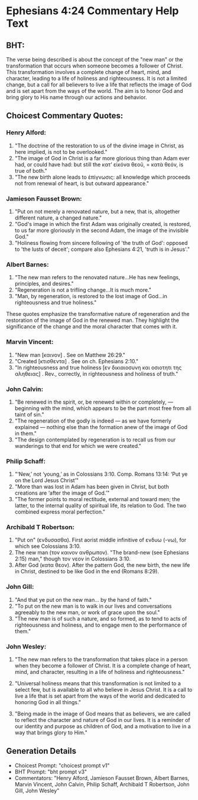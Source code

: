 # Ephesians 4:24 Commentary Help Text

## BHT:
The verse being described is about the concept of the "new man" or the transformation that occurs when someone becomes a follower of Christ. This transformation involves a complete change of heart, mind, and character, leading to a life of holiness and righteousness. It is not a limited change, but a call for all believers to live a life that reflects the image of God and is set apart from the ways of the world. The aim is to honor God and bring glory to His name through our actions and behavior.

## Choicest Commentary Quotes:
### Henry Alford:
1. "The doctrine of the restoration to us of the divine image in Christ, as here implied, is not to be overlooked."
2. "The image of God in Christ is a far more glorious thing than Adam ever had, or could have had: but still the κατʼ εἰκόνα θεοῦ, = κατὰ θεόν, is true of both."
3. "The new birth alone leads to ἐπίγνωσις: all knowledge which proceeds not from renewal of heart, is but outward appearance."

### Jamieson Fausset Brown:
1. "Put on not merely a renovated nature, but a new, that is, altogether different nature, a changed nature."
2. "God's image in which the first Adam was originally created, is restored, to us far more gloriously in the second Adam, the image of the invisible God."
3. "Holiness flowing from sincere following of 'the truth of God': opposed to 'the lusts of deceit'; compare also Ephesians 4:21, 'truth is in Jesus'."

### Albert Barnes:
1. "The new man refers to the renovated nature...He has new feelings, principles, and desires."
2. "Regeneration is not a trifling change...It is much more."
3. "Man, by regeneration, is restored to the lost image of God...in righteousness and true holiness."

These quotes emphasize the transformative nature of regeneration and the restoration of the image of God in the renewed man. They highlight the significance of the change and the moral character that comes with it.

### Marvin Vincent:
1. "New man [καινον] . See on Matthew 26:29."
2. "Created [κτισθεντα] . See on ch. Ephesians 2:10."
3. "In righteousness and true holiness [εν δικιαιοσυνη και οσιοτητι της αληθειας] . Rev., correctly, in righteousness and holiness of truth."

### John Calvin:
1. "Be renewed in the spirit, or, be renewed within or completely, — beginning with the mind, which appears to be the part most free from all taint of sin."
2. "The regeneration of the godly is indeed — as we have formerly explained — nothing else than the formation anew of the image of God in them."
3. "The design contemplated by regeneration is to recall us from our wanderings to that end for which we were created."

### Philip Schaff:
1. "‘New,’ not ‘young,’ as in Colossians 3:10. Comp. Romans 13:14: ‘Put ye on the Lord Jesus Christ’"
2. "More than was lost in Adam has been given in Christ, but both creations are ‘after the image of God.’"
3. "The former points to moral rectitude, external and toward men; the latter, to the internal quality of spiritual life, its relation to God. The two combined express moral perfection."

### Archibald T Robertson:
1. "Put on" (ενδυσασθα). First aorist middle infinitive of ενδυω (-νω), for which see Colossians 3:10.
2. The new man (τον καινον ανθρωπον). "The brand-new (see Ephesians 2:15) man," though τον νεον in Colossians 3:10.
3. After God (κατα θεον). After the pattern God, the new birth, the new life in Christ, destined to be like God in the end (Romans 8:29).

### John Gill:
1. "And that ye put on the new man... by the hand of faith." 
2. "To put on the new man is to walk in our lives and conversations agreeably to the new man, or work of grace upon the soul."
3. "The new man is of such a nature, and so formed, as to tend to acts of righteousness and holiness, and to engage men to the performance of them."

### John Wesley:
1. "The new man refers to the transformation that takes place in a person when they become a follower of Christ. It is a complete change of heart, mind, and character, resulting in a life of holiness and righteousness."

2. "Universal holiness means that this transformation is not limited to a select few, but is available to all who believe in Jesus Christ. It is a call to live a life that is set apart from the ways of the world and dedicated to honoring God in all things."

3. "Being made in the image of God means that as believers, we are called to reflect the character and nature of God in our lives. It is a reminder of our identity and purpose as children of God, and a motivation to live in a way that brings glory to Him."


## Generation Details
- Choicest Prompt: "choicest prompt v1"
- BHT Prompt: "bht prompt v3"
- Commentators: "Henry Alford, Jamieson Fausset Brown, Albert Barnes, Marvin Vincent, John Calvin, Philip Schaff, Archibald T Robertson, John Gill, John Wesley"
